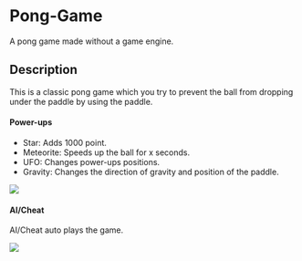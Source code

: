 # Pong-Game
A pong game made without a game engine.

## Description

This is a classic pong game which you try to prevent the ball from dropping under the paddle by using the paddle.

#### Power-ups

- Star: Adds 1000 point.
- Meteorite: Speeds up the ball for x seconds.
- UFO: Changes power-ups positions.
- Gravity: Changes the direction of gravity and position of the paddle.

![](https://github.com/Pika10/Pong-Game/Gameplay.gif)

#### AI/Cheat
AI/Cheat auto plays the game.

![](https://github.com/Pika10/Pong-Game/Cheat.gif)

